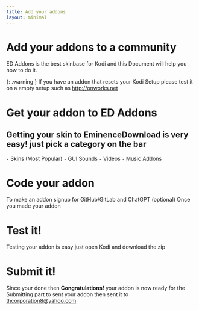 ```yaml
---
title: Add your addons
layout: minimal
---
```


# Add your addons to a community 
ED Addons is the best skinbase for Kodi and
this Document will help you how to do it.

{: .warning } 
If you have an addon that resets your Kodi Setup
please test it on a empty setup such as http://onworks.net

# Get your addon to ED Addons
Getting your skin to EminenceDownload is very easy!
just pick a category on the bar
---

`-` Skins (Most Popular)
`-` GUI Sounds
`-` Videos
`-` Music Addons
# Code your addon 
To make an addon signup for GitHub/GitLab and ChatGPT (optional)
Once you made your addon
# Test it!
Testing your addon is easy just open Kodi and download the zip
# Submit it!
Since your done then **Congratulations!** your addon is now ready for the Submitting part to sent your addon then sent it to thcorporation8@yahoo.com 
